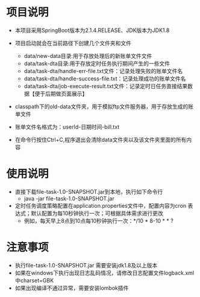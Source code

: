 # 项目说明
* 本项目采用SpringBoot版本为2.1.4.RELEASE、JDK版本为JDK1.8
* 项目启动就会在当前路径下创建几个文件夹和文件
  * data/new-data目录:用于存放处理后的新账单文件文件
  * data/task-dta目录:用于存放定时任务执行期间产生的一些文件
  * data/task-dta/handle-err-file.txt文件：记录处理失败的账单文件名
  * data/task-dta/handle-success-file.txt：记录处理成功的账单文件名
  * data/task-dta/job-execute-result.txt文件：记录定时日任务直接结果数据【便于后期做页面展示】
  
* classpath下的old-data文件夹，用于模拟ftp文件服务器，用于存放生成的账单文件

* 账单文件名格式为：userId-日期时间-bill.txt

* 在命令行按住Ctrl+C,程序退出会清除data文件夹以及该文件夹里面的所有内容


# 使用说明
 * 直接下载file-task-1.0-SNAPSHOT.jar到本地，执行如下命令行
    * java -jar file-task-1.0-SNAPSHOT.jar
 * 定时任务调度策略配置在application.properties文件中，配置内容为cron 表达式；默认配置为每10秒钟执行一次；可根据具体需求进行更改
    * 例如，每天早上8点到10点每10秒钟执行一次：*/10 * 8-10 * * ? 
 

# 注意事项
* 执行file-task-1.0-SNAPSHOT.jar 需要安装jdk1.8及以上版本
* 如果在windows下执行出现日志乱码情况，请修改日志配置文件logback.xml中charset=GBK
* 如果出现编译不通过异常，需要安装lombok插件

 





